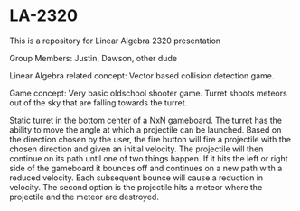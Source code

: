 LA-2320
=======

This is a repository for Linear Algebra 2320 presentation

Group Members: Justin, Dawson, other dude

Linear Algebra related concept: Vector based collision detection game.

Game concept: Very basic oldschool shooter game. Turret shoots meteors out of the sky that are falling towards the
turret.

Static turret in the bottom center of a NxN gameboard. The turret has the ability to move the angle
at which a projectile can be launched. Based on the direction chosen by the user, the fire button will fire a 
projectile with the chosen direction and given an initial velocity. The projectile will then continue on its path until
one of two things happen. If it hits the left or right side of the gameboard it bounces off and continues on a new
path with a reduced velocity. Each subsequent bounce will cause a reduction in velocity. The second option is the 
projectile hits a meteor where the projectile and the meteor are destroyed.

              